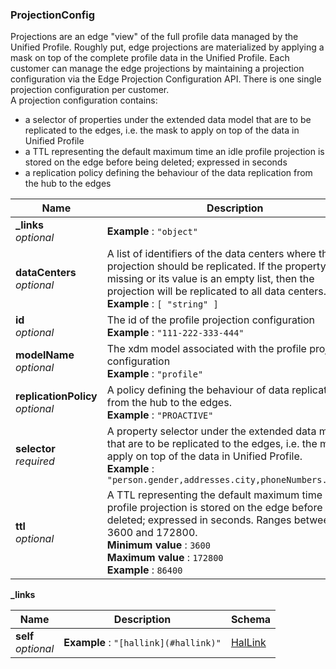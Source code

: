 
<a name="projectionconfig"></a>
### ProjectionConfig
Projections are an edge "view" of the full profile data managed by the Unified Profile. Roughly put, edge projections are materialized by applying a mask on top of the complete profile data in the Unified Profile. Each customer can manage the edge projections by maintaining a projection configuration via the Edge Projection Configuration API. There is one single projection configuration per customer. <br/>A projection configuration contains:<ul><li>a selector of properties under the extended data model that are to be replicated to the edges, i.e. the mask to apply on top of the data in Unified Profile</li><li>a TTL representing the default maximum time an idle profile projection is stored on the edge before being deleted; expressed in seconds</li><li>a replication policy defining the behaviour of the data replication from the hub to the edges</li></ul>


|Name|Description|Schema|
|---|---|---|
|**_links**  <br>*optional*|**Example** : `"object"`|[_links](#projectionconfig-links)|
|**dataCenters**  <br>*optional*|A list of identifiers of the data centers where the projection should be replicated. If the property is missing or its value is an empty list, then the projection will be replicated to all data centers.  <br>**Example** : `[ "string" ]`|< string > array|
|**id**  <br>*optional*|The id of the profile projection configuration  <br>**Example** : `"111-222-333-444"`|string|
|**modelName**  <br>*optional*|The xdm model associated with the profile projection configuration  <br>**Example** : `"profile"`|string|
|**replicationPolicy**  <br>*optional*|A policy defining the behaviour of data replication from the hub to the edges.  <br>**Example** : `"PROACTIVE"`|enum (PROACTIVE, REACTIVE)|
|**selector**  <br>*required*|A property selector under the extended data model that are to be replicated to the edges, i.e. the mask to apply on top of the data in Unified Profile.  <br>**Example** : `"person.gender,addresses.city,phoneNumbers.number"`|string|
|**ttl**  <br>*optional*|A TTL representing the default maximum time an idle profile projection is stored on the edge before being deleted; expressed in seconds. Ranges between 3600 and 172800.  <br>**Minimum value** : `3600`  <br>**Maximum value** : `172800`  <br>**Example** : `86400`|integer (int32)|

<a name="projectionconfig-links"></a>
**_links**

|Name|Description|Schema|
|---|---|---|
|**self**  <br>*optional*|**Example** : `"[hallink](#hallink)"`|[HalLink](HalLink.md#hallink)|



